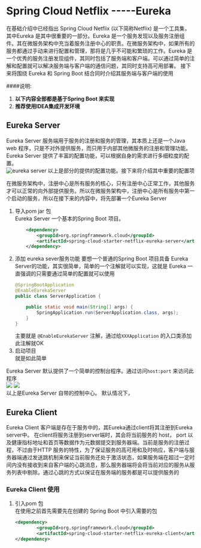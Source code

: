 # Spring Cloud Netflix -----Eureka   
在基础介绍中已经指出 Spring Cloud Netflix (以下简称Netflix) 是一个工具集，其中Eureka 是其中很重要的一部分。Eureka 是一个服务发现以及服务注册组件。其在微服务架构中充当着服务注册中心的职责。在微服务架构中，如果所有的服务都通过手动来进行配置和管理，那将是几乎不可能和繁琐的工作。Eureka 是一个优秀的服务注册发现组件，其同时包括了服务端和客户端。可以通过简单的注解和配置就可以解决服务端与客户端的通信问题，其同时支持高可用部署。 接下来将围绕 Eureka 和 Spring Boot 结合同时介绍其服务端与客户端的使用    


####说明:
1. __以下内容全部都是基于Spring Boot 来实现__   
2. __推荐使用IDEA集成开发环境__  

## Eureka Server     
Eureka Server 服务端用于服务的注册和服务的管理，其本质上还是一个Java web 程序，只是不对外提供服务，而只用于内部其他微服务的注册和管理功能。Eureka Server 提供了丰富的配置功能，可以根据自身的需求进行多细粒度的配置。  
![eureka server ](http://ozjlhf9e0.bkt.clouddn.com/20180314152103070371635.png)
以上是部分的提供的配置功能。接下来将介绍其中重要的配置项    

在微服务架构中，注册中心是所有服务的核心，只有注册中心正常工作，其他服务才可以正常的向外部提供服务。所以在微服务架构中，注册中心是所有服务中第一个启动的服务，所以在接下来的内容中，将先部署一个Eureka Server   

1. 导入pom jar 包  
    Eureka Server 一个基本的Spring Boot 项目。  
    ```xml  
		<dependency>
			<groupId>org.springframework.cloud</groupId>
			<artifactId>spring-cloud-starter-netflix-eureka-server</artifactId>
		</dependency>
    ```  
2. 添加 eureka sever服务功能
    要想一个普通的Spring Boot 项目具备 Eureka Server的功能，其实很简单，简单的一个注解就可以实现，这就是 Eureka 一直强调的只需要通过简单的配置就可以使用   
    ```java 
    @SpringBootApplication
    @EnableEurekaServer
    public class ServerApplication {

        public static void main(String[] args) {
            SpringApplication.run(ServerApplication.class, args);
        }
    }
    ```
    主要就是 `@EnableEurekaServer` 注解，通过给`XXXApplication` 的入口类添加此注解就OK    
3. 启动项目  
    就是如此简单   

Eureka Server 默认提供了一个简单的控制台程序。通过访问`host:port` 来访问此程序  
![](http://ozjlhf9e0.bkt.clouddn.com/20180314152103425585500.png)
![](http://ozjlhf9e0.bkt.clouddn.com/20180314152103160594507.png)  
以上是Eureka Server 自带的控制中心。 默认情况下，


## Eureka Client  
Eureka Client 客户端是存在于服务中的，其Eureka通过client将其注册到Eureka server中。
在client将服务注册到server端时，其会将当前服务的 host， port 以及健康指标地址和首页等数据作为元数据提交到服务器端。当前是服务的注册过程，不过由于HTTP 服务的特性，为了保证服务的高可用和及时响应，客户端与服务器端通过发送跳机制来保证当前服务还处于激活状态，如果服务端在超过一定时间内没有接收到来自客户端的心跳消息，那么服务器端将会将当前对应的服务从服务列表中剔除。通过心跳的方式以保证在服务端的服务都是可以提供服务的     



### Eureka Client 使用  
1. 引入pom 包  
    在使用之前首先需要先在创建的 Spring Boot 中引入需要的包 
    ```xml 
    <dependency>
			<groupId>org.springframework.cloud</groupId>
			<artifactId>spring-cloud-starter-netflix-eureka-client</artifactId>
	</dependency>
    ```




